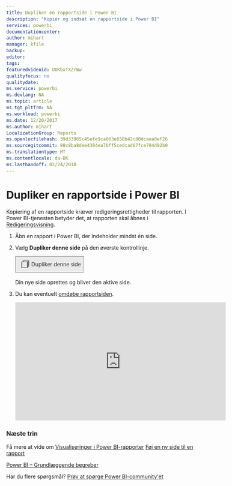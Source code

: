 ```yaml
---
title: Dupliker en rapportside i Power BI
description: "Kopiér og indsæt en rapportside i Power BI"
services: powerbi
documentationcenter: 
author: mihart
manager: kfile
backup: 
editor: 
tags: 
featuredvideoid: UOKbxTXZrWw
qualityfocus: no
qualitydate: 
ms.service: powerbi
ms.devlang: NA
ms.topic: article
ms.tgt_pltfrm: NA
ms.workload: powerbi
ms.date: 12/20/2017
ms.author: mihart
LocalizationGroup: Reports
ms.openlocfilehash: 39d33965c45efe9ca063e658b42c00dcaea8ef26
ms.sourcegitcommit: 88c8ba8dee4384ea7bff5cedcad67fce784d92b0
ms.translationtype: HT
ms.contentlocale: da-DK
ms.lasthandoff: 02/24/2018
---
```

# <a name="duplicate-a-report-page-in-power-bi"></a>Dupliker en rapportside i Power BI
Kopiering af en rapportside kræver redigeringsrettigheder til rapporten. I Power BI-tjenesten betyder det, at rapporten skal åbnes i [Redigeringsvisning](service-reading-view-and-editing-view.md). 


1. Åbn en rapport i Power BI, der indeholder mindst én side. 

2. Vælg **Dupliker denne side** på den øverste kontrollinje.
   
   ![](media/power-bi-report-copy-paste-page/pbi_duplicate_new.png)
   
   Din nye side oprettes og bliver den aktive side.
3. Du kan eventuelt [omdøbe rapportsiden](service-rename.md).
   
   <iframe width="560" height="315" src="https://www.youtube.com/embed/UOKbxTXZrWw?list=PL1N57mwBHtN0JFoKSR0n-tBkUJHeMP2cP" frameborder="0" allowfullscreen></iframe>

### <a name="next-steps"></a>Næste trin
Få mere at vide om [Visualiseringer i Power BI-rapporter](power-bi-report-visualizations.md)
[Føj en ny side til en rapport](power-bi-report-add-page.md) 

[Power BI – Grundlæggende begreber](service-basic-concepts.md) 

Har du flere spørgsmål? [Prøv at spørge Power BI-community'et](http://community.powerbi.com/)

